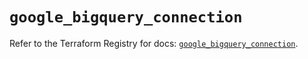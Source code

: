 # `google_bigquery_connection`

Refer to the Terraform Registry for docs: [`google_bigquery_connection`](https://registry.terraform.io/providers/hashicorp/google-beta/6.34.0/docs/resources/google_bigquery_connection).
